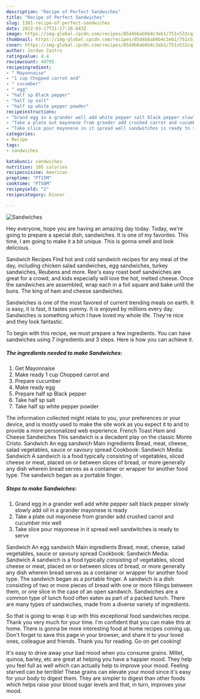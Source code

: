 ```yaml
---
description: "Recipe of Perfect Sandwiches"
title: "Recipe of Perfect Sandwiches"
slug: 1381-recipe-of-perfect-sandwiches
date: 2022-03-17T21:17:18.643Z
image: https://img-global.cpcdn.com/recipes/85d4b6ab6b4c3eb1/751x532cq70/sandwiches-recipe-main-photo.jpg
thumbnail: https://img-global.cpcdn.com/recipes/85d4b6ab6b4c3eb1/751x532cq70/sandwiches-recipe-main-photo.jpg
cover: https://img-global.cpcdn.com/recipes/85d4b6ab6b4c3eb1/751x532cq70/sandwiches-recipe-main-photo.jpg
author: Jordan Castro
ratingvalue: 4.4
reviewcount: 49795
recipeingredient:
- " Mayonnaise"
- "1 cup Chopped carrot and"
- " cucumber"
- " egg"
- "half sp Black pepper"
- "half sp salt"
- "half sp white pepper powder"
recipeinstructions:
- "Grand egg in a grander well add white pepper salt black pepper slowly slowly add oil in a grander mayonese is ready"
- "Take a plate out mayonese from grander add crushed carrot and cucumber mix well"
- "Take slice pour mayonese in it spread well sandwitches is ready to serve"
categories:
- Recipe
tags:
- sandwiches

katakunci: sandwiches 
nutrition: 105 calories
recipecuisine: American
preptime: "PT15M"
cooktime: "PT50M"
recipeyield: "2"
recipecategory: Dinner

---
```



![Sandwiches](https://img-global.cpcdn.com/recipes/85d4b6ab6b4c3eb1/751x532cq70/sandwiches-recipe-main-photo.jpg)

Hey everyone, hope you are having an amazing day today. Today, we're going to prepare a special dish, sandwiches. It is one of my favorites. This time, I am going to make it a bit unique. This is gonna smell and look delicious.

Sandwich Recipes Find hot and cold sandwich recipes for any meal of the day, including chicken salad sandwiches, egg sandwiches, turkey sandwiches, Reubens and more. Ree&#39;s easy roast beef sandwiches are great for a crowd, and kids especially will love the hot, melted cheese. Once the sandwiches are assembled, wrap each in a foil square and bake until the buns. The king of ham and cheese sandwiches.

Sandwiches is one of the most favored of current trending meals on earth. It is easy, it is fast, it tastes yummy. It is enjoyed by millions every day. Sandwiches is something which I have loved my whole life. They're nice and they look fantastic.


To begin with this recipe, we must prepare a few ingredients. You can have sandwiches using 7 ingredients and 3 steps. Here is how you can achieve it.

<!--inarticleads1-->

##### The ingredients needed to make Sandwiches:

1. Get  Mayonnaise
1. Make ready 1 cup Chopped carrot and
1. Prepare  cucumber
1. Make ready  egg
1. Prepare half sp Black pepper
1. Take half sp salt
1. Take half sp white pepper powder


The information collected might relate to you, your preferences or your device, and is mostly used to make the site work as you expect it to and to provide a more personalized web experience. French Toast Ham and Cheese Sandwiches This sandwich is a decadent play on the classic Monte Cristo. Sandwich An egg sandwich Main ingredients Bread, meat, cheese, salad vegetables, sauce or savoury spread Cookbook: Sandwich Media: Sandwich A sandwich is a food typically consisting of vegetables, sliced cheese or meat, placed on or between slices of bread, or more generally any dish wherein bread serves as a container or wrapper for another food type. The sandwich began as a portable finger. 

<!--inarticleads2-->

##### Steps to make Sandwiches:

1. Grand egg in a grander well add white pepper salt black pepper slowly slowly add oil in a grander mayonese is ready
1. Take a plate out mayonese from grander add crushed carrot and cucumber mix well
1. Take slice pour mayonese in it spread well sandwitches is ready to serve


Sandwich An egg sandwich Main ingredients Bread, meat, cheese, salad vegetables, sauce or savoury spread Cookbook: Sandwich Media: Sandwich A sandwich is a food typically consisting of vegetables, sliced cheese or meat, placed on or between slices of bread, or more generally any dish wherein bread serves as a container or wrapper for another food type. The sandwich began as a portable finger. A sandwich is a dish consisting of two or more pieces of bread with one or more fillings between them, or one slice in the case of an open sandwich. Sandwiches are a common type of lunch food often eaten as part of a packed lunch. There are many types of sandwiches, made from a diverse variety of ingredients. 

So that is going to wrap it up with this exceptional food sandwiches recipe. Thank you very much for your time. I'm confident that you can make this at home. There is gonna be more interesting food at home recipes coming up. Don't forget to save this page in your browser, and share it to your loved ones, colleague and friends. Thank you for reading. Go on get cooking!

It's easy to drive away your bad mood when you consume grains. Millet, quinoa, barley, etc are great at helping you have a happier mood. They help you feel full as well which can actually help to improve your mood. Feeling starved can be terrible! These grains can elevate your mood since it's easy for your body to digest them. They are simpler to digest than other foods which helps raise your blood sugar levels and that, in turn, improves your mood.
